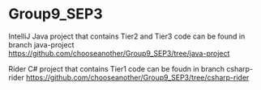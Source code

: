 # Group9_SEP3

IntelliJ Java project that contains Tier2 and Tier3 code can be found in branch java-project https://github.com/chooseanother/Group9_SEP3/tree/java-project

Rider C# project that contains Tier1 code can be foudn in branch csharp-rider https://github.com/chooseanother/Group9_SEP3/tree/csharp-rider
